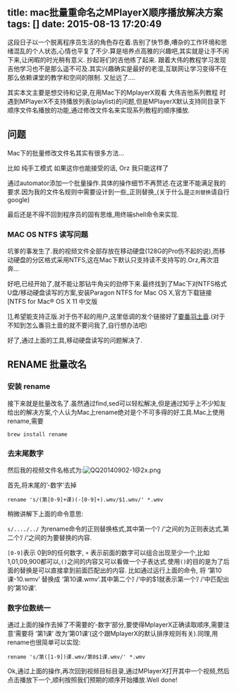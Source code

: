 title: mac批量重命名之MPlayerX顺序播放解决方案
tags: []
date: 2015-08-13 17:20:49
---

这段日子以一个脱离程序员生活的角色存在着.告别了快节奏,嘈杂的工作环境和思绪混乱的个人状态,心情也平复了不少.算是培养点高雅的兴趣吧,其实就是让手不闲下来,让闲暇的时光稍有意义. 抄起哥们的吉他练了起来. 跟着大伟的教程学习发现吉他学习也不是那么遥不可及.其实兴趣确实是最好的老湿,互联网让学习变得不在那么依赖课堂的教学和空间的限制. 又扯远了….

其实本文主要是想交待和记录,在用Mac下的MplayerX观看 大伟吉他系列教程 时遇到MPlayerX不支持播放列表(playlist)的问题,但是MPlayerX默认支持同目录下顺序文件名播放的功能,通过修改文件名来实现系列教程的顺序播放.

<!-- more -->

## 问题

Mac下的批量修改文件名其实有很多方法…

比如 纯手工模式 如果这你也能接受的话, Orz 我只能这样了

通过automator添加一个批量操作.具体的操作细节不再赘述.在这里不能满足我的要求.因为我的文件名规则中需要设计到一些_正则替换_(关于什么是`正则替换`请自行google)

最后还是不得不回到程序员的固有思维,用终端shell命令来实现.

### MAC OS NTFS 读写问题

坑爹的事发生了.我的视频文件全部存放在移动硬盘(128G的Pro伤不起的说),而移动硬盘的分区格式采用NTFS,这在Mac下默认只支持读不支持写的.Orz,再次泪奔…

好吧,已经开始了,就不能让那钻牛角尖的劲停下来.最终找到了Mac下对NTFS格式U盘/移动硬盘读写的方案,安装Paragon NTFS for Mac OS X,官方下载链接[NTFS for Mac® OS X 11 中文版

][1](http://www.paragon-software.com/cn/home/ntfs-mac/),希望能支持正版.对于伤不起的用户,这里低调的发个链接好了[要番羽土啬](http://docs.google.com/file/d/0B6JwEJUWTkcrMlVtTHlJYmpsZms/edit?pli=1).(对于不知到怎么番羽土啬的就不要问我了,自行想办法吧)

好了,通过上面的工具,移动硬盘读写的问题解决了.

## RENAME 批量改名

### 安装 rename

接下来就是批量改名了.虽然通过find,sed可以轻松解决,但是通过知乎上不少知友给出的解决方案,个人认为Mac上rename绝对是个不可多得的好工具.Mac上使用rename,需要

    brew install rename

### 去末尾数字

然后我的视频文件名格式为:![QQ20140902-1@2x.png](http://zozorz-typechoupload.stor.sinaapp.com/1992525744.png)

首先,将末尾的’-数字’去掉

    rename 's/(第[0-9]+课)(-[0-9]+).wmv/$1.wmv/' *.wmv

稍微讲解下上面的命令意思:

`s/..../../` 为rename命令的正则替换格式,其中第一个’/ /‘之间的为正则表达式,第二个’/ /‘之间的为要替换的内容.

`[0-9]`表示 0到9的任何数字, `+` 表示前面的数字可以组合出现至少一个,比如1,01,09,900都可以,`()`之间的内容又可以看做一个子表达式.使用`()`的目的是为了后面的替换是可以直接拿到前面匹配出的内容. 比如通过运行上面的命令, 将 ‘第10课-10.wmv’ 替换成 ‘第10课.wmv’.其中第二个’/ /‘中的$1就表示第一个’/ /‘中匹配出的’第10课’.

### 数字位数统一

通过上面的操作去掉了不需要的’-数字’部分,要使得MplayerX正确读取顺序,需要注意’需要将 ‘第1课’ 改为’第01课’(这个跟MplayerX的默认排序规则有关).同理,用rename也很简单可以实现:

    rename 's/第([1-9])课.wmv/第0$1课.wmv/' *.wmv

Ok,通过上面的操作,再次回到视频目标目录,通过MPlayerX打开其中一个视频,然后点击播放下一个,顺利按照我们预期的顺序开始播放.Well done!